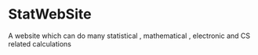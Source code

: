 # StatWebSite
A website which can do many statistical , mathematical , electronic and CS related calculations
